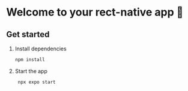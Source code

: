 # Welcome to your  rect-native app  👋

## Get started

1. Install dependencies

   ```bash
   npm install
   ```

2. Start the app

   ```bash
    npx expo start
   ```

